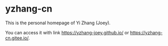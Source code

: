 # yzhang-cn

This is the personal homepage of Yi Zhang (Joey). 

You can access it with link https://yzhang-joey.github.io/ or https://yzhang-cn.gitee.io/. 
